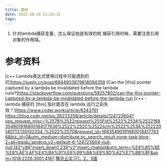 ```yaml
---
title: 面经
date: 2022-10-24 21:24:32
tags:
---
```



1. 针对lambda捕获变量，怎么保证他是有效的呢
捕获引用时候，需要注意引用对象的作用域。



# 参考资料
[c++ Lambda表达式使用过程中可能遇到的坑]https://juejin.cn/post/6844903879818084359
[Can the [this] pointer captured by a lambda be invalidated before the lambda runs?]https://stackoverflow.com/questions/58257802/can-the-this-pointer-captured-by-a-lambda-be-invalidated-before-the-lambda-run
[c++ - lambda 捕获的 [this] 指针能否在 lambda 运行之前失效？]https://www.coder.work/article/6243761
https://blog.csdn.net/qq_38233258/article/details/124723604?ops_request_misc=%257B%2522request%255Fid%2522%253A%2522168354901916800184177636%2522%252C%2522scm%2522%253A%252220140713.130102334..%2522%257D&request_id=168354901916800184177636&biz_id=0&utm_medium=distribute.pc_search_result.none-task-blog-2~all~baidu_landing_v2~default-6-124723604-null-null.142^v86^insert_down1,239^v2^insert_chatgpt&utm_term=%E8%85%BE%E8%AE%AF%E4%BA%91%E6%99%BA%E9%9D%A2%E7%BB%8F&spm=1018.2226.3001.4187
[腾讯云实习1，2，3面](https://blog.csdn.net/wqc_qwertyuiop/article/details/125509735?ops_request_misc=&request_id=&biz_id=102&utm_term=%E8%85%BE%E8%AE%AF%E4%BA%91%E6%99%BA%E9%9D%A2%E7%BB%8F&utm_medium=distribute.pc_search_result.none-task-blog-2~all~sobaiduweb~default-0-125509735.142^v86^insert_down1,239^v2^insert_chatgpt&spm=1018.2226.3001.4187)

